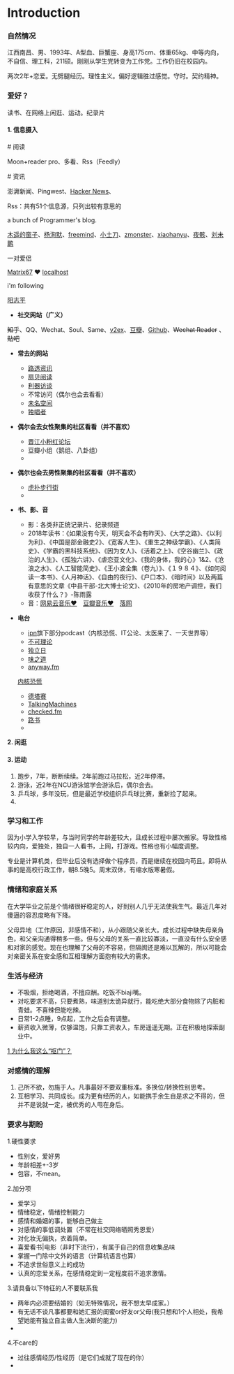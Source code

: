 # Introduction





### 

### 自然情况

江西南昌、男、1993年、A型血、巨蟹座、身高175cm、体重65kg、中等内向，不自信、理工科，211硕。刚刚从学生党转变为工作党。工作仍旧在校园内。

两次2年+恋爱。无劈腿经历。理性主义。偏好逻辑胜过感觉。守时。契约精神。

### 爱好？

读书、在网络上闲逛、运动。纪录片

#### 1. 信息摄入

\# 阅读

Moon+reader pro、多看、Rss（Feedly）

\# 资讯

澎湃新闻、Pingwest、[Hacker News](https://news.ycombinator.com/)、

Rss：共有51个信息源，只列出较有意思的

a bunch of Programmer's blog.

[木遥的窗子](http://blog.farmostwood.net/)、[杨洵默](https://tcya.xyz/)、[freemind](http://freemind.pluskid.org/)、[小土刀](https://wdxmzy.com/)、[zmonster](http://www.zmonster.me)、[xiaohanyu](http://xiaohanyu.me/)、[夜骸](https://yehai.bitcron.com/?status=loaded)、[刘未鹏](http://mindhacks.cn/)

一对爱侣

[ Matrix67](http://matrix67.com/) ♥︎ [localhost](http://localhost-8080.com/)

i'm following

[阳志平](https://www.yangzhiping.com/)

* **社交网站（广义）**

~~知乎~~、QQ、Wechat、Soul、Same、[v2ex](https://www.v2ex.com/)、[豆瓣](https://www.douban.com/)、[Github](https://github.com/)、~~Wechat Reader~~ 、~~贴吧~~

* **常去的网站**
  * [路透资讯](https://cn.reuters.com/theWire)
  * [扇贝阅读](https://www.shanbay.com/news/articles)
  * [利器访谈](http://liqi.io/creators/)
  * 不常访问（偶尔也会去看看）
  * [未名空间](http://www.mitbbs.com)
  * [独唱者](https://www.dutype.com/)
* **偶尔会去女性聚集的社区看看（并不喜欢）**
  * [晋江小粉红论坛](http://bbs.jjwxc.net)
  * 豆瓣小组（鹅组、八卦组）
  * 
* **偶尔也会去男性聚集的社区看看（并不喜欢）**
  * [虎扑步行街](https://bbs.hupu.com/bxj)
  * 
* **书、影、音**
  * 影：各类非正统记录片、纪录频道
  * 2018年读书：《如果没有今天，明天会不会有昨天》、《大学之路》、《以利为利》、《中国是部金融史2》、《宽客人生》、《重生之神级学霸》、《人类简史》、《学霸的黑科技系统》、《因为女人》、《活着之上》、《空谷幽兰》、《政治的人生》、《孤独六讲》、《虐恋亚文化》、《我的身体，我的心》1&2、《沧浪之水》、《人工智能简史》、《王小波全集（卷九）》、《１９８４》、《如何阅读一本书》、《人月神话》、《自由的夜行》、《户口本》、《暗时间》以及两篇有意思的文章《中县干部-北大博士论文》、《2010年的房地产调控，我们收获了什么？》-陈雨露
  * 音：[网易云音乐♥︎](https://music.163.com/#/my/m/music/playlist?id=7327502)　[豆瓣音乐♥︎](https://music.163.com/#/my/m/music/playlist?id=7599654)　[落网](http://www.luoo.net/)
* **电台** 

  * [ipn](https://ipn.li/)旗下部分podcast（内核恐慌、IT公论、太医来了、一天世界等）
  * [不可理论](https://www.bukelilun.com/)
  * [独立日](https://riyu.io/independenceday/)
  * [味之道](https://wzd.fm)
  * [anyway.fm](https://anyway.fm/)

  [内核恐慌](https://kernelpanic.fm/)

  * [德塔赛](http://detasai.com/)
  * [TalkingMachines](https://www.thetalkingmachines.com/)
  * [checked.fm](http://checked.fm)
  * [路书](https://lushu88.com/)
  * 

**2. 闲逛**

#### 3. 运动

1. 跑步，7年，断断续续。2年前跑过马拉松，近2年停滞。
2. 游泳，近2年在NCU游泳馆学会游泳后，偶尔会去。
3. 乒乓球，多年没玩，但是最近学校组织乒乓球比赛，重新捡了起来。
4. 
### 学习和工作

因为小学入学较早，与当时同学的年龄差较大，且成长过程中屡次搬家。导致性格较内向，爱独处，独自一人看书，上网，打游戏。性格也有小幅度调整。

专业是计算机类，但毕业后没有选择做个程序员，而是继续在校园内苟且。即将从事的是高校行政工作，朝8.5晚5。周末双休，有缩水版寒暑假。

### 情绪和家庭关系

在大学毕业之前是个情绪很~~好~~稳定的人，好到别人几乎无法使我生气。最近几年对傻逼的容忍度略有下降。

父母异地（工作原因，非感情不和），从小跟随父亲长大。成长过程中缺失母亲角色，和父亲沟通得稍多一些。但与父母的关系一直比较寡淡，一直没有什么安全感和对家的感觉。现在也理解了父母的不容易，但隔阂还是难以瓦解的，所以可能会对亲密关系在安全感和互相理解方面抱有较大的需求。

### 生活与经济

* 不吸烟，拒绝喝酒，不擅应酬。吃饭不biaji嘴。
* 对吃要求不高，只要煮熟，味道别太诡异就行，能吃绝大部分食物除了内脏和青蛙。不喜辣但能吃辣。
* 日常1-2点睡，9点起，工作之后会有调整。
* 薪资收入微薄，仅够温饱，只靠工资收入，车房遥遥无期。正在积极地探索副业中。

[1 为什么我这么“抠门”？](evernote:///view/1651432/s9/2b0163af-4162-42b5-b9fe-515108b0b78c/2b0163af-4162-42b5-b9fe-515108b0b78c/)

### 对感情的理解

1. 己所不欲，勿施于人。凡事最好不要双重标准。多换位/转换性别思考。
2. 互相学习、共同成长。成为更有经历的人，如能携手余生自是求之不得的，但并不是说就一定，被优秀的人甩在身后。

### 要求与期盼

1.硬性要求

* 性别女，爱好男
* 年龄相差+-3岁
* 包容，不mean。

2.加分项

* 爱学习
* 情绪稳定，情绪控制能力
* 感情和婚姻的事，能够自己做主
* 对感情的事低调处置（不常在社交网络晒照秀恩爱）
* 对化妆无偏执，衣着简单。
* 喜爱看书\|电影（非时下流行），有属于自己的信息收集品味
* 掌握一门除中文外的语言（计算机语言也算）
* 不追求世俗意义上的成功
* 认真的恋爱关系，在感情稳定到一定程度前不追求激情。

3.请具备以下特征的人不要联系我

* 两年内必须要结婚的（如无特殊情况，我不想太早成家。）
* 有无话不谈凡事都要和她汇报的闺蜜or好友or父母\(我只想和1个人相处，我希望她能有独立自主做人生决断的能力\)
* 
4.不care的

* 过往感情经历/性经历（是它们成就了现在的你）
* 
